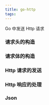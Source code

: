 ```yaml
---
title: go-http
tags:
---
```


Go 中发送 Http 请求
<!--more-->
### 请求头的构造

### 请求体的构造

### Http 请求的发送

### Http 响应的处理

### Json